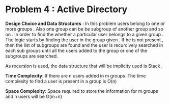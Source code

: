 # Problem 4 : Active Directory

**Design Choice and Data Structures** : 
In this problem users belong to one or more groups . Also one group can be be subgroup of another group  and so on . In order to find the  whether a particular user belongs to a given group . The logic starts by finding the user in the group given . If he is not present , then the list of subgroups are found and the user is recurcively searched in each sub groups until all the users  added to the group or one of the subgroups are searched.

As recursion is used, the data structure that will be implicity used  is Stack .

**Time Complexity**:
If there are n users added in m groups .The time complexity to find a user is present in a group is O(n) 

**Space Complexity**:
Space required to store the information for m groups and n users will be O(m+n) 

